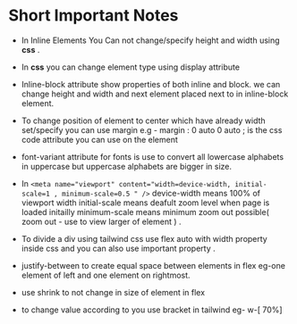 # Short Important Notes 

- In Inline Elements You Can not change/specify height and width using **css** .

- In **css** you can change element type using display attribute
- Inline-block attribute show properties of both inline and block.
  we can change height and width and next element placed next to in inline-block element.
- To change position of element to center which have already width set/specify you can use margin
  e.g - margin : 0 auto 0 auto ; is the css code attribute you can use on the element 
- font-variant attribute for fonts is use to convert all lowercase alphabets in uppercase but uppercase alphabets are bigger in size. 
- In ``` <meta name="viewport" content="width=device-width, initial-scale=1 , minimum-scale=0.5 " /> ``` device-width means 100% of viewport width 
  initial-scale means deafult zoom level when page is loaded initailly 
  minimum-scale means minimum zoom out possible( zoom out - use to view larger of element )  .
  
- To divide a div using tailwind css use flex auto with width property inside css and you can also use important property .
- justify-between to create equal space between elements in flex  eg-one element of left and one element on rightmost.
- use shrink to not change in size of element in flex
- to change value according to you use bracket in tailwind eg- w-[ 70%]  
